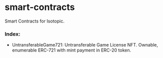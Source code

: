# smart-contracts
Smart Contracts for Isotopic.

### Index:
- UntransferableGame721: Untransferable Game License NFT. Ownable, enumerable ERC-721 with mint payment in ERC-20 token.
